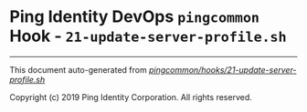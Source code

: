 
# Ping Identity DevOps `pingcommon` Hook - `21-update-server-profile.sh`

---
This document auto-generated from _[pingcommon/hooks/21-update-server-profile.sh](https://github.com/pingidentity/pingidentity-docker-builds/blob/master/pingcommon/hooks/21-update-server-profile.sh)_

Copyright (c)  2019 Ping Identity Corporation. All rights reserved.
